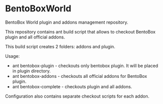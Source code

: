 # BentoBoxWorld
BentoBox World plugin and addons management repository.

This repository contains ant build script that allows to checkout BentoBox plugin and all official addons.

This build script creates 2 folders: addons and plugin.

Usage:
 - ant bentobox-plugin - checkouts only bentobox plugin. It will be placed in plugin directory.
 - ant bentobox-addons - checkouts all official addons for BentoBox plugin. 
 - ant bentobox-complete - checkouts plugin and all addons.
	
Configuration also contains separate checkout scripts for each addon.

